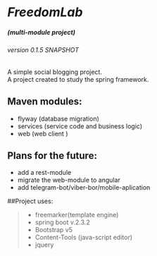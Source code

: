 # *FreedomLab*
##### (multi-module project)
###### version  0.1.5 SNAPSHOT

A simple social blogging project.  
A project created to study the spring framework.

## Maven modules:
* flyway (database migration)
* services (service code and business logic)
* web (web client )

## Plans for the future:
- add a rest-module
- migrate the web-module to angular
- add telegram-bot/viber-bor/mobile-aplication

##Project uses:
>    - freemarker(template engine)
>    - spring boot v.2.3.2
>    - Bootstrap v5
>    - Content-Tools (java-script editor)
>    - jquery
